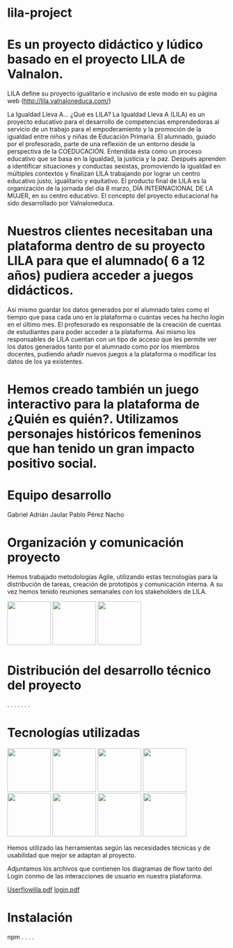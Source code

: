 # lila-project

# Es un proyecto didáctico y lúdico basado en el proyecto LILA de Valnalon.

LILA define su proyecto igualitario e inclusivo de este modo en su página web 
(http://lila.valnaloneduca.com/)

La Igualdad Lleva A…
¿Qué es LILA?
La Igualdad Lleva A (LILA) es un proyecto educativo para el desarrollo de competencias emprendedoras al servicio de un trabajo para el empoderamiento y la promoción de la igualdad entre niños y niñas de Educación Primaria. 
El alumnado, guiado por el profesorado, parte de una reflexión de un entorno desde la perspectiva de la COEDUCACIÓN.
Entendida ésta como un proceso educativo que se basa en la igualdad, la justicia y la paz.
Después aprenden a identificar situaciones y conductas sexistas, promoviendo la igualdad en múltiples contextos y finalizan LILA trabajando por lograr un centro educativo justo, igualitario y equitativo.
El producto final de LILA es la organización de la jornada del día 8 marzo, DÍA INTERNACIONAL DE LA MUJER, en su centro educativo.
El concepto del proyecto educacional ha sido desarrollado por Valnaloneduca.

# Nuestros clientes necesitaban una plataforma dentro de su proyecto LILA para que el alumnado( 6 a 12 años) pudiera acceder a juegos didácticos.
Así mismo guardar los datos generados por el alumnado tales como el tiempo que pasa cada uno en la plataforma o cuántas veces ha hecho login en el último mes. El profesorado es responsable de la creación de cuentas de estudiantes para poder acceder a la plataforma. Así mismo los responsables de LILA cuentan con un tipo de acceso que les permite ver los datos generados tanto por el alumnado como por los miembros
 docentes, pudiendo añadir nuevos juegos a la plataforma o modificar los datos de los ya existentes.

# Hemos creado también un juego interactivo para la plataforma de ¿Quién es quién?. Utilizamos personajes históricos femeninos que han tenido un gran impacto positivo social.

# Equipo desarrollo

Gabriel
Adrián Jaular
Pablo Pérez 
Nacho 

# Organización y comunicación proyecto

Hemos trabajado metodologías Agile, utilizando estas tecnologías para la distribución de tareas, creación de prototipos y comunicación interna. A su vez hemos tenido reuniones semanales
con los stakeholders de LILA.


<img src="https://github.com/Perezdh13/lila-proyect/assets/120021690/5108781d-3e0e-4863-9b70-41f2dc9d4bb2" width="100" height="100">
<img src="https://github.com/Perezdh13/lila-proyect/assets/120021690/0c6c183e-7c6c-4eae-9723-28de624e7847" width="100" height="100">
<img src="https://github.com/Perezdh13/lila-proyect/assets/120021690/5adbcd69-9080-4f37-90e9-63a21cf33852" width="100" height="100">


# Distribución del desarrollo técnico del proyecto
.
.
.
.
.
.
.



# Tecnologías utilizadas

<img src="https://github.com/Perezdh13/lila-proyect/assets/120021690/fc5ab167-a4c2-4d2e-bc2a-fae62a0a40ed" width="100" height="100">
<img src="https://github.com/Perezdh13/lila-proyect/assets/120021690/789696fc-9b19-4db8-b0d5-2fb504b11c32" width="100" height="100">
<img src="https://github.com/Perezdh13/lila-proyect/assets/120021690/183537c6-dc11-4ad5-9b61-63af17cdced1" width="100" height="100">
<img src="https://github.com/Perezdh13/lila-proyect/assets/120021690/ab9b8940-9a0b-4875-b7de-71d825646569" width="100" height="100">
<img src="https://github.com/Perezdh13/lila-proyect/assets/120021690/e255dcb7-08f3-48c8-bc6b-368311acfc0d" width="100" height="100">
<img src="https://github.com/Perezdh13/lila-proyect/assets/120021690/df70b818-6f2e-400c-b5c2-3edeabeffcb5" width="100" height="100">
<img src="https://github.com/Perezdh13/lila-proyect/assets/120021690/bd2b3eac-2b73-487f-987f-505ff165db63" width="100" height="100">
<img src="https://github.com/Perezdh13/lila-proyect/assets/120021690/4012ba0f-92bb-4b16-a901-73fb489332ec" width="100" height="100"> 





Hemos utilizado las herramientas según las necesidades técnicas y de usabilidad que mejor se adaptan al proyecto.

Adjuntamos los archivos que contienen los diagramas de flow tanto del Login conmo de las interacciones de usuario en nuestra plataforma.

[Userflowlila.pdf](https://github.com/Perezdh13/lila-proyect/files/11509199/Userflowlila.pdf)
[login.pdf](https://github.com/Perezdh13/lila-proyect/files/11508728/login.pdf)


# Instalación

npm
.
.
.
.







































